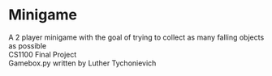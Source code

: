 # Minigame
A 2 player minigame with the goal of trying to collect as many falling objects as possible <br>
CS1100 Final Project <br>
Gamebox.py written by Luther Tychonievich

